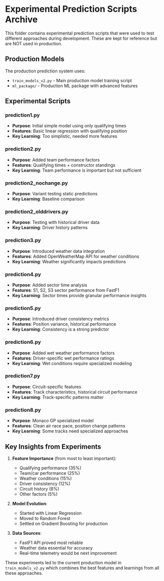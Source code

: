 # Experimental Prediction Scripts Archive

This folder contains experimental prediction scripts that were used to test different approaches during development. These are kept for reference but are NOT used in production.

## Production Models
The production prediction system uses:
- `train_models_v2.py` - Main production model training script
- `ml_package/` - Production ML package with advanced features

## Experimental Scripts

### prediction1.py
- **Purpose**: Initial simple model using only qualifying times
- **Features**: Basic linear regression with qualifying position
- **Key Learning**: Too simplistic, needed more features

### prediction2.py
- **Purpose**: Added team performance factors
- **Features**: Qualifying times + constructor standings
- **Key Learning**: Team performance is important but not sufficient

### prediction2_nochange.py
- **Purpose**: Variant testing static predictions
- **Key Learning**: Baseline comparison

### prediction2_olddrivers.py
- **Purpose**: Testing with historical driver data
- **Key Learning**: Driver history patterns

### prediction3.py
- **Purpose**: Introduced weather data integration
- **Features**: Added OpenWeatherMap API for weather conditions
- **Key Learning**: Weather significantly impacts predictions

### prediction4.py
- **Purpose**: Added sector time analysis
- **Features**: S1, S2, S3 sector performance from FastF1
- **Key Learning**: Sector times provide granular performance insights

### prediction5.py
- **Purpose**: Introduced driver consistency metrics
- **Features**: Position variance, historical performance
- **Key Learning**: Consistency is a strong predictor

### prediction6.py
- **Purpose**: Added wet weather performance factors
- **Features**: Driver-specific wet performance ratings
- **Key Learning**: Wet conditions require specialized modeling

### prediction7.py
- **Purpose**: Circuit-specific features
- **Features**: Track characteristics, historical circuit performance
- **Key Learning**: Track-specific patterns matter

### prediction8.py
- **Purpose**: Monaco GP specialized model
- **Features**: Clean air race pace, position change patterns
- **Key Learning**: Some tracks need specialized approaches

## Key Insights from Experiments

1. **Feature Importance** (from most to least important):
   - Qualifying performance (35%)
   - Team/car performance (25%)
   - Weather conditions (15%)
   - Driver consistency (12%)
   - Circuit history (8%)
   - Other factors (5%)

2. **Model Evolution**:
   - Started with Linear Regression
   - Moved to Random Forest
   - Settled on Gradient Boosting for production

3. **Data Sources**:
   - FastF1 API proved most reliable
   - Weather data essential for accuracy
   - Real-time telemetry would be next improvement

These experiments led to the current production model in `train_models_v2.py` which combines the best features and learnings from all these approaches.